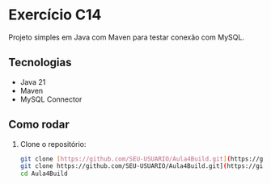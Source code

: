 # Exercício C14

Projeto simples em Java com Maven para testar conexão com MySQL.

## Tecnologias
- Java 21
- Maven
- MySQL Connector

## Como rodar

1. Clone o repositório:
   ```bash
   git clone [https://github.com/SEU-USUARIO/Aula4Build.git](https://github.com/andreaugust0/C14---Engenharia-de-software.git)
   git clone https://github.com/SEU-USUARIO/Aula4Build.git](https://github.com/andreaugust0/C14---Engenharia-de-software.git)
   cd Aula4Build
